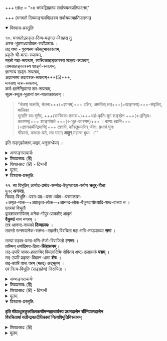 +++
title = "०४ भगवद्विग्रहस्य सर्वाश्रयत्वप्रतिपादनम्"

+++
(भगवतो दिव्यमङ्गलविग्रहस्य सर्वाश्रयत्वप्रतिपादनम्) 

<details open><summary>विश्वास-प्रस्तुतिः</summary>

१०. भगवतोऽप्राकृत-दिव्य-मङ्गल-विग्रहस् तु  
अस्त्र-भूषणाध्यायोक्त-सर्वोपाश्रयः ।  
तद् यथा - पुरुषस्य कौस्तुभाकारत्वम्,  
प्रकृतेः श्री-वत्स-रूपत्वम्,  
महतो गदा-रूपत्वम्, 
सात्त्विकाहङ्कारस्य शङ्ख-रूपत्वम्,  
तामसाहङ्कारस्य शार्ङ्ग-रूपत्वम्,  
ज्ञानस्य खड्ग-रूपत्वम्,  
अज्ञानस्य तदावरक-रूपत्वम्+++(5)+++,  
मनसश् चक्र-रूपत्वम्,  
कर्म-ज्ञानेन्द्रियाणां शर-रूपत्वम्,  
सूक्ष्म-स्थूल-भूतानां वन-मालाकारत्वम् ।

> "चेतश् चक्रति, चेतना+++(=ज्ञानम्)+++ ऽसिर्; अमतिस् तत्+++(=खड्गस्य)+++-संवृतिर्, मालिका  
भूतानि स्व-गुणैर्, +++(सात्त्विक-तामस+)+++अहं-कृति-युगं शङ्खेन +++(←इन्द्रिय-कारणम्)+++ शार्ङ्गायते +++(←भूत-कारणम्)+++ ।
बाणाः खानि+++(=ज्ञानकर्मेन्द्रियाणि)+++ दशापि, कौस्तुभमणिर् जीवः, प्रधानं पुनः  
श्रीवत्सं, कमला-पते, तव गदाम् **आहुर्** महान्तं बुधाः ॥””

इति सङ्गृह्योक्तम् पद्यम् अनुसन्धेयम् ।
</details>

<details><summary>अण्णङ्गराचार्यः</summary>

पूर्वाचार्याणां सङ्ग्रहश्लोकमत्र विषये समुद्धरति **'चेत'** इति । चक्रति - चक्रवदाचरति । मनश्चक्ररूपेण वर्तते भगवतीत्यर्थः । चेतना - ज्ञानम् । अमतिः - अज्ञानम्, तत्संवृति - असिकोशः । मालिका -- स्वगुणैः शब्दादितन्मात्रैः सहितानि भूतानि वनमाला । शार्ङ्गायते - शार्ङ्गवदाचरति । तामसाहङ्काराभिमानि भगवतः श्रीशार्ङ्गं धनुरित्यर्थः । स्वानि - इन्द्रियाणि । महान्त - महत्त्वम् । शिष्टं स्पष्टम् । अयं श्लोकः श्रीमद्वेदान्ताचार्यकुमाराणां श्रीवरदार्याणाम् ।
</details>

<details><summary>शिवप्रसादः (हिं)</summary>

अनुवाद - अस्त्रभूपणाध्याय में श्रीभगवान् के दिव्यमङ्गलविग्रह को निम्न प्रकार से सबों का आश्रय बतलाया गया है । तथाहि —जीव श्रीभगवान् का कौस्तुभमणि है । प्रकृति ही उनका श्रीवत्सचिह्न है । महत्तत्त्व गदारूप है । सात्त्विकाहङ्कार शंख- स्वरूप है । तामसाहङ्कार शार्ङ्गस्वरूप है । ज्ञान कृपाणस्वरूप है । अज्ञान उस तल- वार का आवरक ( कोष ) है । मन चक्रस्वरूप है । ज्ञानेन्द्रियाँ एवं कर्मेन्द्रियाँ बाग- स्वरूप हैं । सूक्ष्मभूत ( तन्मात्राएँ ) एवं स्थूलभूत वनमालास्वरूप हैं । इन सभी अर्थों के संग्राहक निम्न श्लोक का यहाँ अनुसंधान करना चाहिए। वह श्लोक है- 

अर्थात् - हे श्रीपते ! श्रीपराशर महर्षि आदि महापुरुषों ने कहा है कि मन ही आपका चक्र है । ज्ञान कृपाण है, अज्ञान उसका म्यान है । अपने गुणों के साथ पञ्च- महाभूत ही आपकी वनमाला है । सात्त्विकाहङ्कार शंख तथा तामसाहङ्कार शां है, दश इन्द्रियाँ बाण हैं, जीव कौस्तुभमणि है, प्रकृति श्रीवत्सचिह्न है तथा महान् ही गदा है । 
</details>

<details><summary>शिवप्रसादः (हिं) - टिप्पनी</summary>

भा० प्र० – विष्णुपुराण के प्रथम अंश के बाइसवें अध्याय में श्रीभगवान् इस सम्पूर्ण जगत् को अस्त्र एवं भूषण रूप से किस प्रकार धारण करते हैं, इस बात को बतलाते हुए महर्षि पराशर कहते हैं- 

> 'आत्मानमस्य जगतो  
निर्लेपम् अगुणामलम् ।  
बिभर्ति कौस्तुभ-मणि-  
स्वरूपं भगवान् हरिः ॥  
>
> श्रीवत्स संस्थान-धरम्  
अनन्तेन समाश्रितम् ।  
प्रधानं बुद्धिर् अप्य् आस्ते  
गदारूपेण माधवे ॥ 
>
> भूतादिम् इन्द्रियादिञ्च  
द्विधाऽहङ्कारमीश्वरः ।  
बिभर्ति शङ्खरूपेण  
शार्ङ्गरूपेण स्थितम् ॥  
>
> चलत् स्वरूपम् अत्यन्तं  
जवेनान्तरितानिलम् ।  
चक्रस्वरूपं च मनो  
धत्ते विष्णुकरे स्थितम् ॥ 
>
> पञ्चरूपा तु या माला  
वैजयन्ती गदाभृतः ।  
सा भूतहेतु-सङ्घाता  
भूतमाला च वै द्विज ॥  
>
> यानीन्द्रियाण्य् अशेषाणि  
बुद्धिकर्मात्मकानि वै ।  
शररूपाण्य् अशेषाणि  
तानि धत्ते जनार्दनः ॥ 
>
> बिभर्ति यच् चासिरत्नम्  
अच्युतोऽत्यन्तनिर्मलम् ।  
विद्यामयं तु तज्ज्ञानम्  
अविद्याकोशसंस्थितम् ॥ 
>
> इत्थं पुमान् प्रधानं च  
बुद्ध्य्-अहङ्कारम् एव च ।  
भूतानि च हृषीकेशे  
मनः सर्वेन्द्रियाणि च । 
>
> विद्याविद्ये च मैत्रेय !  
सर्वम् एतत् समाश्रितम् ।  
अस्त्रभूषण-संस्थान-  
स्वरूपं रूपवर्जितः ॥  
>
> बिभर्ति मायारूपोऽसौ  
श्रेयसे प्राणिनां हरिः ।  
सविकारं प्रधानं च  
पुमांसम् अखिलं जगत् ।  
बिभर्ति पुण्डरीकाक्षः  
तदेवं परमेश्वरः ॥ 

[[११३]] ( विष्णुपुराण १।२२।६८-७६ ) 

अर्थात् 

> इस जगत् के निर्लेप, प्राकृतिक गुणों से रहित  
तथा निर्दोष आत्मा  
अर्थात् शुद्ध दिव्यगुणाष्टक-सम्पन्न **आत्मा** को  
भगवान् श्रीहरि मणिरूप से धारण करते हैं ।  
अर्थात् श्रीभगवान् का कौस्तुभमणि जीवतत्त्वाभिमानी है ।  
अनन्त प्रभु ने **प्रकृति** को  
श्रीवत्स रूप से स्थान दिया है।  
श्रीभगवान् में **बुद्धि** गदा रूप से स्थित है ।  
भूतों के कारण **तामस अहङ्कार**,  
तथा इन्द्रियों के कारण **सात्त्विक अहङ्कार**,  
इन दोनों को श्रीभगवान्  
क्रमशः शार्ङ्ग रूप से तथा शंख रूप से धारण करते हैं ।  
अपने वेग से वायु को भी पराजित करने वाले  
अत्यन्त चञ्चल मन को  
श्रीविष्णु अपने हाथ में चक्र रूप से धारण करते हैं ।  
श्रीभगवान् की पाँच रूपों वाली वनमाला है,  
वह पञ्चभूतों तथा पञ्चतन्मात्राओं के संघातस्वरूपा है ।  
भगवान् जनार्दन पाँचों कर्मेन्द्रियों तथा पाँचों ज्ञानेन्द्रियों को  
अपने बाण रूप से धारण करते हैं।  
श्रीभगवान् जिस रत्नमय अत्यन्त निर्मल नन्दक नामक कृपाण को धारण करते हैं,  
वहं ज्ञानमय है  
तथा वह अज्ञान रूपी कोश में स्थित है ।  
हे मैत्रेय ! इस प्रकार पुरुष, प्रधान, बुद्धि, अहङ्कार, सभी भूत, मन, सभी इन्द्रियां, ज्ञान तथा अज्ञान  
श्रीभगवान् हृषीकेश में अवस्थित हैं ।  
प्राकृतिक रूप ( शरीर ) से रहित  
श्रीभगवान् विचित्र रूप प्राणियों का कल्याण करने के लिए  
धारण करते हैं । 

विष्णुपुराण के इसी अर्थं का अनुवाद आचार्यों ने 'चेतश्चक्रति' इत्यादि श्लोक में किया है । 
</details>


<details><summary>मूलम्</summary>

१०. भगवतोऽप्राकृतदिव्यमङ्गलविग्रहस्तु अस्त्रभूषणाध्यायोक्तसर्वोपाश्रयः । तद्यथा -पुरुषस्य कौस्तुभाकारत्वम्, प्रकृतेः श्रीवत्सरूपत्वम्, महतो गदारूपत्वम्,सात्त्विका – हङ्कारस्य शङ्खरूपत्वम्, तामसाहङ्कारस्य शार्ङ्गरूपत्वम्, ज्ञानस्य खड्गरूपत्वम्, अज्ञानस्य तदावरकरूपत्वम्, मनसश्चक्ररूपत्वम्, कर्मज्ञानेन्द्रियाणां शररूपत्वम्, सूक्ष्मस्थूलभूतानां वनमालाकारत्वम् ।

> “चेतश्चक्रति चेतनासिरमतिस्तत्संवृतिर्मालिका  
भूतानि स्वगुणरहङ्कृतियुगं शङ्खेन शार्ङ्गायते ।  
बाणाः खानि दशापि कौस्तुभमणिर्जीवः प्रधानम् पुनः  
श्रीवत्सः कमलापते तव गदामाहुर्महान्तम् बुधाः ॥”

इति सङ्गृह्योक्तम् पद्यमनुसन्धेयम् ।

</details>



<details open><summary>विश्वास-प्रस्तुतिः</summary>

११. सा विभूतिर् आमोद-प्रमोद-सम्मोद-वैकुण्ठाख्य-रूपेण **चतुर्-विधा**  
पुनर् **अनन्ता**,  
त्रिपाद्-विभूति--परम-पद--परम-व्योम--परमाकाश-  
+अमृत-नाक--+अप्राकृत-लोक--+आनन्द-लोक-वैकुण्ठायोध्यादि-शब्द-वाच्या च ।  
एतस्यां विभूतौ  
द्वादशावरणोपेतम् अनेक-गोपुर-प्राकारैर् आवृतं  
**वैकुण्ठं** नाम नगरम् ।  
तत्र आनन्द-नामको **दिव्यालयः** ।  
तदन्तो रत्नमयानेक-स्तम्भ--सहस्रैर् विरचिता महा-मणि-मण्डपाख्या **सभा** ।  

तस्यां सहस्र-फणा-मणि-तेजो-विराजितो **ऽनन्तः** ।  
तस्मिन् धर्मादिमय-दिव्य-**सिंहासनम्**।  
तद्-उपरि चामर-हस्ताभिर् विमलादिभिः सेवितम् अष्ट-दलात्मकं **पद्मम्** ।  
तद्-उपरि प्रकृष्ट-विज्ञान-धामा **शेषः** ।  
तद्-उपरि वाचः परम् (महद्) अद्भूतम् ।  
एवं नित्य-विभूतिः (सङ्ग्रहेण) निरूपिता ।
</details>

<details><summary>अण्णङ्गराचार्यः</summary>

**'से '**ति । आमोदप्रमोदसम्मोदाख्यानि सङ्कर्षणप्रद्युम्नानिरुद्धानां दिव्यं भवनानि । पुनरनन्ता-असङ्ख्यानभोग्यभोगोपकरणभोगस्थानसमृद्धा । 
 
एतद्विभूतिसमृद्धेर्लीलाविभूतिनमृद्धितस्त्रिगुणितत्वं श्रुतं 'पादोऽस्यविश्वाभूतानि त्रिपादस्यामृतं दिवि' (पृ० सू०) इति श्रीमति वैकुण्ठे परात्परस्य भगवतो वासुदेवस्यावस्थानं वर्णयति **'तस्या'** मिति । वाचः परमद्भुतम् — परमपुरुषस्वरूपं सर्वदाऽनुभवेऽप्यपूर्ववदाश्चर्यावहमिदमित्थमित्यनिर्देश्यमपरिच्छिन्नमाहात्म्यं नित्यमुक्तैरनुभाव्यं सेव्यं च विराजत इत्यर्थः । अत्र 'कूर्मादीन् सव्यपादम्' इति श्लोकद्वयमनुसन्धेयम् । तद्यथा - 

> कूर्मादीन् दिव्यलोकान् तदनु मणिमयं मण्डपं तत्र शेषम्,  
तस्मिन् धर्मादिपीठं तदुपरि कमलं चामरं ग्राहिणीश्च ।  
विष्णुं देवीर्विभूषायुधगणमुरगपादुके वैनतेयम्,  
सेनेशं द्वारपालान् कुमुदमुखगणान् विष्णुभक्तान् प्रपद्ये ॥  
सव्यं पादं प्रसार्य श्रितदुरितहरं दक्षिणं कुञ्चयित्वा  
जानुन्यादाय सव्येतरमितरभृजं नागभोगे निधाय ।  
पश्चाद्बाहुद्वयेन प्रतिभटशमने धारयन् शङ्खचक्रं  
देवीभूषादिजुष्टो जनयतु जगतां शर्म वैकुण्ठनाथ ॥ 

(नित्य ग्रन्थे) इति ॥ 

॥ इति षष्ठावतारव्याख्या ॥
</details>

<details><summary>शिवप्रसादः (हिं)</summary>

नित्यविभूति के चार भेद हैं- आमोद, प्रमोद, सम्मोद एवं वैकुण्ठ । पुनः उसके अनन्त प्रभेद हैं । नित्यविभूति के कई नाम हैं, जैसे- त्रिपाद्विभूति, परमपद, परमव्योम, परमाकाश, अमृतलोक, नाकलोक, आनन्दलोक, वैकुण्ठलोक तथा अयोध्या आदि । नित्यविभूति में बारह आवरणों से युक्त अनेक गोपुर तथा प्राकारों से घिरा हुआ वैकुण्ठ नामक नगर है। उस वैकुण्ठ नगर में आनन्द नामक दिव्य भवन है । उसके भीतर कई सहस्र रत्न के स्तम्भों से निर्मित महामणि- मण्डप नाम की सभा है । उस मण्डप में हजार फणाओं के रत्नों के तेज से सुशोभित अनन्त हैं । उनके ऊपर धर्मादि-युक्त दिव्य सिहासन है । उसके ऊपर चामरधारिणी विमला आदि के द्वारा सुसेवित आठ दलों वाला कमल है । उसके ऊपर प्रकृष्टविज्ञानाश्रय शेष हैं । उसके ऊपर वाणी के द्वारा कात्स्न्र्त्स्न्येन अवर्णनीय श्रीभगवान् हैं । इस प्रकार संक्षेपतः नित्यविभूति का निरूपण किया गया । 

</details>

<details><summary>शिवप्रसादः (हिं) - टिप्पनी</summary>

[[११२]]


नित्यविभूति के जो आमोद आदि चार भेद बतलाए गये हैं,  
वे क्रमशः संकर्षण, प्रद्युम्न, अनिरुद्ध तथा वासुदेव के दिव्य भवन रूप हैं ।  
अर्थात् [[११४]] आमोद संकर्षण के, प्रमोद प्रद्युम्न के, सम्मोद अनिरुद्ध के तथा वैकुण्ठ श्रीवासुदेव के भवन रूप हैं ।  
ये संकर्षण आदि चारों श्रीभगवान् के व्यूह रूप हैं ।  
इसके पश्चात् नित्यविभूति के भोग्य, भोगोपकरण तथा भोगस्थान रूप से  
अनन्त प्रभेद हैं ।  
नित्य- विभूति के कई नाम हैं।  

जैसे— **त्रिपाद्विभूति** श्रीभगवान् की दो विभूतियाँ है- लीलाविभूति तथा त्रिपाद्विभूति ।  
लीलाविभूति में सम्पूर्ण जगत् है और त्रिपाद्- विभूति वैकुण्ठ को कहते हैं ।  
लीलाविभूति की अपेक्षा यह तीन गुना बड़ी है, अतएव इसे त्रिपादविभूति कहते हैं।  
श्रुति भी इसका वर्णन करते हुए कहती है-  
' पादोऽस्य विश्वा भूतानि त्रिपादस्यामृतं दिवि ।'  
अर्थात् श्रीभगवान् के ऐश्वर्य के एक पाद में सम्पूर्ण जगत् है तथा इसका दिव्य तीन हिस्सा वैकुण्ठलोक में है ।  

इसे **परमपद** इस- लिए कहा जाता है कि यह जीवों के लिए परम प्राण्यस्थान है ।  
अथवा परमपुरुष का धाम होने से भी यह परमपद कहा जाता है ।  
नित्यविभूति को **परमव्योम** तथा **परमाकाश** इसलिए कहा जाता है कि यह सभी लोकों से ऊपर तथा परमप्रकाशस्व- रूपा है ।  
वह सूर्य, चन्द्रमा इत्यादि का कोई भी प्रकाश नहीं होता ।  
गीता में श्रीभगवान् कहते हैं - 

> 'न तद् भासयते सूर्यो  
न शशाङ्को न पावकः ।' 

अर्थात् 

> उस विभूति को सूर्य, चन्द्रमा तथा अग्नि आदि प्रकाशित नहीं करते हैं । 

नित्यविभूति नित्य परमात्मा का लोक होने से  
**अमृतलोक**,  
दिव्यगुणसम्पन्न नित्य-मुक्त जीवों का लोक होने के कारण **नाकलोक**,  
दिव्य गुणों तथा दिव्य पञ्चभूतों से सम्पन्न होने के कारण **अप्राकृतलोक**,  
आनन्दमय होने के कारण **आनन्दलोक** तथा जीवों के आविर्भूत गुणाष्टक सम्पन्न होने  
तथा जीवों की सभी कुण्ठाओं के समाप्त हो जाने के कारण **वैकुण्ठलोक**  
तथा अपराजेय होने के कारण **अयोध्या** शब्द से अभिहित की जाती है ।  

वैकुण्ठ उस नित्य- विभूति का एक नगर है ।  
वह नगर द्वादश आवरणों से युक्त है । उसमें अनेक गोपुर तथा प्राकार हैं । दिव्य वैकुण्ठ नामक नगर में महामणिमण्डप नाम की एक दिव्य सभा है, जो रत्नों से निर्मित हजारों स्तम्भों से समलंकृत है ।  
उसके भीतर अनन्त विरा- जित हैं, जिनकी हजारो फणाओं की मणियां सदा चमकती रहती हैं ।  
उसके ऊपर एक दिव्य सिंहासन है, जिसके धर्म आदि चार पाद हैं ।  
उस सिंहासन के ऊपर एक अष्टदल कमल है, जिसके ऊपर विमला आदि चमरग्राहिणियाँ चमर किया करती हैं ।  
उस कमल के ऊपर शेष विराजित हैं । श्रीशेष ज्ञानके आश्रयस्वरूप हैं ।  
उसी के ऊपर श्रीभगवान् विराजित हैं ।  
श्रीभगवान् का अनुभव सदा नवीन नवीन-सा ही रहता है । 
अपूर्वरूप से ही उनकी अनुभूति होती है।  
उनका कात्स्र्त्स्न्येन वर्णन सर्वथा असंभव है ।  
श्रीभगवान् के दिव्यरूप का वर्णन करते हुए कहा गया है- 


> 'सव्यं पादं प्रसार्याश्रितदुरितहरं दक्षिणं कुञ्चयित्वा  
जानून्य् आधाय सव्येतरम् इतरभुजं नागभोगे निधाय ।  
पश्चाद् बाहुद्वयेन प्रतिभटशमने धारयन् शङ्खचक्रे,  
देवी भूषादिजुष्टो वितरतु जगतां शर्म वैकुण्ठनाथः ॥'


[[११५]]


अर्थात् 

> आश्रित जीवों के सभी पापों के प्रणाशक बाएँ पैर को फैलाकर तथा दाहिने पैर को मोड़कर श्रीभगवान् अपने घुटने पर रखे हुए हैं। अपनी दाहिनी तथा बाई भुजा को शेषनाग के आभोग पर रखकर श्रीभगवान् अपने पीछे की दोनों भुजाओं में शत्रुओं के विनाशक शंख एवं चक्र को धारण किये हुए हैं। इस प्रकार श्रीदेवी एवं भूदेवी तथा अलङ्कारों से अलङ्कृत वैकुण्ठनाथ श्रीभगवान् संसारियों को कल्याण प्रदान करें । 

</details>


<details><summary>मूलम्</summary>

११. सा विभूतिर् आमोदप्रमोदसम्मोदवैकुण्ठाख्यरूपेण चतुर्विधा पुनरनन्ता त्रिपा-द्विभूतिपरमपदपरमव्योमपरमाकाशामृतनाकाप्राकृतलोकानन्दलोकवैकुण्ठायोध्यादि-शब्दवाच्या च । एतस्यां विभूतौ द्वादशावरणोपेतम् अनेकगोपुरप्राकारैरावृतं वैकुण्ठं नाम नगरम् । तत्र आनन्दनामको दिव्यालयः । तदन्तो रत्नमयानेक-स्तम्भसहस्रैर्विरचिता महामणिमण्डपाख्या सभा । तस्यां सहस्रफणामणितेजो- विराजितोऽनन्तः । तस्मिन् धर्मादिमयदिव्यसिंहासनम्। तदुपरि चामरहस्ताभि- र्विमलादिभिः सेवितम् अष्टदलात्मकं पद्मम् । तदुपरि प्रकृष्टविज्ञानधामा शेषः । तदुपरि वाचः परमद्भूतम् । एवं नित्यविभूतिः निरूपिता ।
</details>

<details open><summary>विश्वास-प्रस्तुतिः</summary>

**इति श्रीवाधूलकुलतिलकश्रीमन्महाचार्यस्य प्रथमदासेन श्रीनिवासदासेन  
विरचितायां यतीन्द्रमतदीपिकायां नित्यविभूतिनिरूपणम्**
</details>

<details><summary>शिवप्रसादः (हिं)</summary>

इस प्रकार श्रीवाधूलकुलतिलक श्रीमन्महाचार्य के प्रधान शिष्य श्रीनिवासाचार्य द्वारा प्रणीत यतीन्द्रमतदीपिका नामक शारीरक - परिभाषा का नित्य-विभूति नामक छठा अवतार समाप्त हुआ ।
</details>


<details><summary>मूलम्</summary>

**इति श्रीवाधूलकुलतिलकश्रीमन्महाचार्यस्य प्रथमदासेन श्रीनिवासदासेन  
विरचितायां यतीन्द्रमतदीपिकायां नित्यविभूतिनिरूपणम्**
</details>
 



